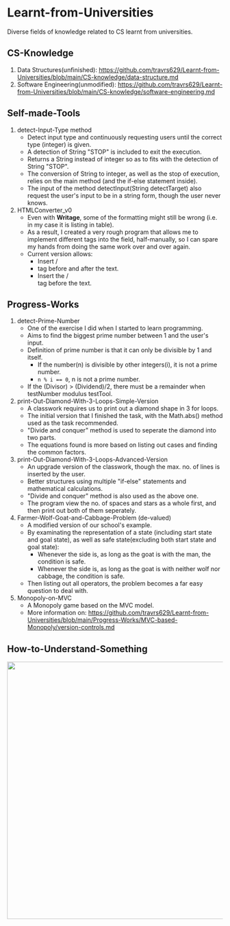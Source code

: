 # Learnt-from-Universities
Diverse fields of knowledge related to CS learnt from universities.

## CS-Knowledge
  1. Data Structures(unfinished): https://github.com/travrs629/Learnt-from-Universities/blob/main/CS-knowledge/data-structure.md
  2. Software Engineering(unmodified): https://github.com/travrs629/Learnt-from-Universities/blob/main/CS-knowledge/software-engineering.md

## Self-made-Tools
   1. detect-Input-Type method
      - Detect input type and continuously requesting users until the correct type (integer) is given.
      - A detection of String "STOP" is included to exit the execution.
      - Returns a String instead of integer so as to fits with the detection of String "STOP".
      - The conversion of String to integer, as well as the stop of execution, relies on the main method (and the if-else statement inside).
      - The input of the method detectInput(String detectTarget) also request the user's input to be in a string form, though the user never knows.
   2. HTMLConverter_v0
      - Even with **Writage**, some of the formatting might still be wrong (i.e. in my case it is listing in table).
      - As a result, I created a very rough program that allows me to implement different tags into the field, half-manually, so I can spare my hands from doing the same work over and over again.
      - Current version allows:
         - Insert /<li/> tag before and after the text.
         - Insert the /<br/> tag before the text.

## Progress-Works
   1. detect-Prime-Number
      - One of the exercise I did when I started to learn programming.
      - Aims to find the biggest prime number between 1 and the user's input.
      - Definition of prime number is that it can only be divisible by 1 and itself.
         - If the number(n) is divisible by other integers(i), it is not a prime number.
         - `n % i == 0`, n is not a prime number.
      - If the (Divisor) > (Dividend)/2, there must be a remainder when testNumber modulus testTool.
   2. print-Out-Diamond-With-3-Loops-Simple-Version
      - A classwork requires us to print out a diamond shape in 3 for loops.
      - The initial version that I finished the task, with the Math.abs() method used as the task recommended.
      - "Divide and conquer" method is used to seperate the diamond into two parts.
      - The equations found is more based on listing out cases and finding the common factors.
   3. print-Out-Diamond-With-3-Loops-Advanced-Version
      - An upgrade version of the classwork, though the max. no. of lines is inserted by the user.
      - Better structures using multiple "if-else" statements and mathematical calculations.
      - "Divide and conquer" method is also used as the above one.
      - The program view the no. of spaces and stars as a whole first, and then print out both of them seperately.
   4. Farmer-Wolf-Goat-and-Cabbage-Problem (de-valued)
      - A modified version of our school's example.
      - By examinating the representation of a state (including start state and goal state), as well as safe state(excluding both start state and goal state):
         - Whenever the side is, as long as the goat is with the man, the condition is safe.
         - Whenever the side is, as long as the goat is with neither wolf nor cabbage, the condition is safe.
      - Then listing out all operators, the problem becomes a far easy question to deal with.
  5. Monopoly-on-MVC
      - A Monopoly game based on the MVC model. 
      - More information on: https://github.com/travrs629/Learnt-from-Universities/blob/main/Progress-Works/MVC-based-Monopoly/version-controls.md

## How-to-Understand-Something
<img src="https://github.com/travrs629/Learnt-from-Universities/blob/main/How-to-Understand.jpg" height=600px width=515px>
